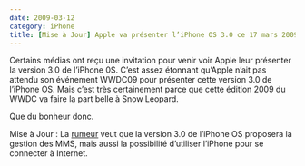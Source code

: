```yaml
---
date: 2009-03-12
category: iPhone
title: [Mise à Jour] Apple va présenter l’iPhone OS 3.0 ce 17 mars 2009
---
```


Certains médias ont reçu une invitation pour venir voir Apple leur présenter la version 3.0 de l’iPhone 0S.
C’est assez étonnant qu’Apple n’ait pas attendu son événement WWDC09 pour présenter cette version 3.0 de l’iPhone OS.
Mais c’est très certainement parce que cette édition 2009 du WWDC va faire la part belle à Snow Leopard.

Que du bonheur donc.

Mise à Jour : La [rumeur] veut que la version 3.0 de l’iPhone OS proposera la gestion des MMS, mais aussi la possibilité d’utiliser l’iPhone pour se connecter à Internet.

[rumeur]: https://web.archive.org/web/20210617202302/http://www.boygeniusreport.com/2009/03/12/apple-iphone-30-os-event-march-17th-we-got-some-info/

